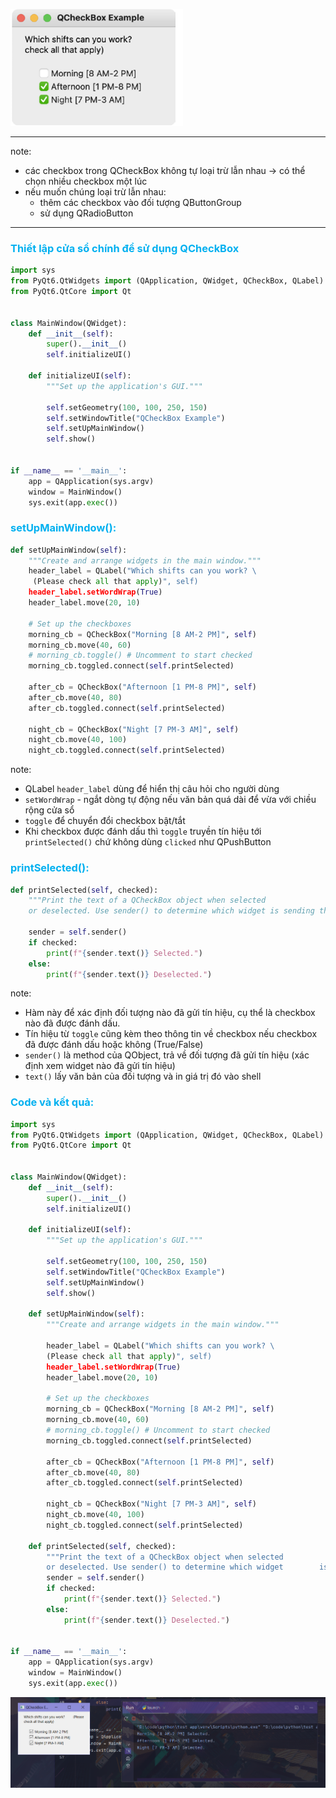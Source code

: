 ![](https://github.com/sakanaowo/PyQt-and-application/blob/main/Image/Pasted%20image%2020240716151451.png?raw=true)

---
note: 
- các checkbox trong QCheckBox không tự loại trừ lẫn nhau -> có thể chọn nhiều checkbox một lúc
- nếu muốn chúng loại trừ lẫn nhau: 
	- thêm các checkbox vào đối tượng QButtonGroup  
	- sử dụng QRadioButton 
---

### <span style="color:rgb(0, 176, 240)">Thiết lập cửa sổ chính để sử dụng QCheckBox</span>
```python
import sys  
from PyQt6.QtWidgets import (QApplication, QWidget, QCheckBox, QLabel)  
from PyQt6.QtCore import Qt  
  
  
class MainWindow(QWidget):  
    def __init__(self):  
        super().__init__()  
        self.initializeUI()  
  
    def initializeUI(self):  
        """Set up the application's GUI."""  
  
        self.setGeometry(100, 100, 250, 150)  
        self.setWindowTitle("QCheckBox Example")  
        self.setUpMainWindow()  
        self.show()  
  
  
if __name__ == '__main__':  
    app = QApplication(sys.argv)  
    window = MainWindow()  
    sys.exit(app.exec())
```

### <span style="color:rgb(0, 176, 240)">setUpMainWindow():</span> 
```python
def setUpMainWindow(self):  
    """Create and arrange widgets in the main window."""  
    header_label = QLabel("Which shifts can you work? \  
	 (Please check all that apply)", self)  
    header_label.setWordWrap(True)  
    header_label.move(20, 10)  
      
    # Set up the checkboxes  
    morning_cb = QCheckBox("Morning [8 AM-2 PM]", self)  
    morning_cb.move(40, 60)  
    # morning_cb.toggle() # Uncomment to start checked  
    morning_cb.toggled.connect(self.printSelected)  
      
    after_cb = QCheckBox("Afternoon [1 PM-8 PM]", self)  
    after_cb.move(40, 80)  
    after_cb.toggled.connect(self.printSelected)  
      
    night_cb = QCheckBox("Night [7 PM-3 AM]", self)  
    night_cb.move(40, 100)  
    night_cb.toggled.connect(self.printSelected)
```
note:
- QLabel `header_label` dùng để hiển thị câu hỏi cho người dùng
- `setWordWrap` - ngắt dòng tự động nếu văn bản quá dài để vừa với chiều rộng cửa sổ
- `toggle` để chuyển đổi checkbox bật/tắt
- Khi checkbox được đánh dấu thì `toggle` truyền tín hiệu tới `printSelected()` chứ không dùng `clicked` như QPushButton  
### <span style="color:rgb(0, 176, 240)">printSelected():</span> 
```python
def printSelected(self, checked):  
    """Print the text of a QCheckBox object when selected  
    or deselected. Use sender() to determine which widget is sending the signal."""  
    
    sender = self.sender()  
    if checked:  
        print(f"{sender.text()} Selected.")  
    else:  
        print(f"{sender.text()} Deselected.")
```

note:
- Hàm này để xác định đối tượng nào đã gửi tín hiệu, cụ thể là checkbox nào đã được đánh dấu.  
- Tín hiệu từ `toggle` cũng kèm theo thông tin về checkbox nếu checkbox đã được đánh dấu hoặc không (True/False)
- `sender()` là method của QObject, trả về đối tượng đã gửi tín hiệu (xác định xem widget nào đã gửi tín hiệu)
- `text()` lấy văn bản của đối tượng và in giá trị đó vào shell 

### <span style="color:rgb(0, 176, 240)">Code và kết quả:</span> 
```python
import sys  
from PyQt6.QtWidgets import (QApplication, QWidget, QCheckBox, QLabel)  
from PyQt6.QtCore import Qt  
  
  
class MainWindow(QWidget):  
    def __init__(self):  
        super().__init__()  
        self.initializeUI()  
  
    def initializeUI(self):  
        """Set up the application's GUI."""  
  
        self.setGeometry(100, 100, 250, 150)  
        self.setWindowTitle("QCheckBox Example")  
        self.setUpMainWindow()  
        self.show()  
  
    def setUpMainWindow(self):  
        """Create and arrange widgets in the main window."""  
  
        header_label = QLabel("Which shifts can you work? \  
        (Please check all that apply)", self)  
        header_label.setWordWrap(True)  
        header_label.move(20, 10)  
  
        # Set up the checkboxes  
        morning_cb = QCheckBox("Morning [8 AM-2 PM]", self)  
        morning_cb.move(40, 60)  
        # morning_cb.toggle() # Uncomment to start checked  
        morning_cb.toggled.connect(self.printSelected)  
  
        after_cb = QCheckBox("Afternoon [1 PM-8 PM]", self)  
        after_cb.move(40, 80)  
        after_cb.toggled.connect(self.printSelected)  
  
        night_cb = QCheckBox("Night [7 PM-3 AM]", self)  
        night_cb.move(40, 100)  
        night_cb.toggled.connect(self.printSelected)  
  
    def printSelected(self, checked):  
        """Print the text of a QCheckBox object when selected  
        or deselected. Use sender() to determine which widget        is sending the signal."""  
        sender = self.sender()  
        if checked:  
            print(f"{sender.text()} Selected.")  
        else:  
            print(f"{sender.text()} Deselected.")  
  
  
if __name__ == '__main__':  
    app = QApplication(sys.argv)  
    window = MainWindow()  
    sys.exit(app.exec())
```

![](https://github.com/sakanaowo/PyQt-and-application/blob/main/Image/Pasted%20image%2020240716154429.png?raw=true)
